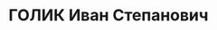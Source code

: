 ---
title: ГОЛИК Иван Степанович
description: 'Род. в 1903, Польша, Гродненская губ., мест. Хомск, русский. Проживал:
  г. Свердловск. Свердлторфотрест, нач-к отдела кадров

  Арестован 29.05.1937. Приговор: 15.01.1938 – ВМН. Расстрелян 15.01.1938'
---